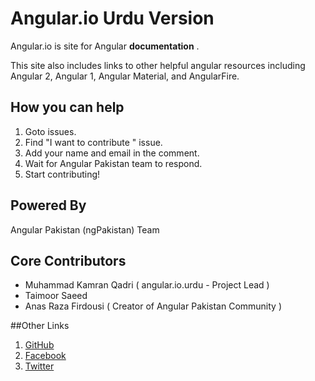 # Angular.io Urdu Version

Angular.io is site for Angular **documentation** .

This site also includes links to other helpful angular resources including 
Angular 2, Angular 1, Angular Material, and AngularFire.

## How you can help

1. Goto issues.
2. Find "I want to contribute " issue.
3. Add your name and email in the comment.
4. Wait for Angular Pakistan team to respond.
5. Start contributing!

## Powered By
Angular Pakistan (ngPakistan) Team

## Core Contributors
* Muhammad Kamran Qadri ( angular.io.urdu -  Project Lead )
* Taimoor Saeed 
* Anas Raza Firdousi ( Creator of Angular Pakistan Community )


##Other Links
1. [GitHub](https://github.com/angular-pakistan)
2. [Facebook](https://www.facebook.com/ngPakistan/)
3. [Twitter](https://twitter.com/ng_pakistan)
